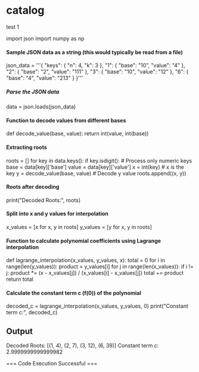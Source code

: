# catalog
test 1

import json
import numpy as np

#### Sample JSON data as a string (this would typically be read from a file)
json_data = '''{
    "keys": {
        "n": 4,
        "k": 3
    },
    "1": {
        "base": "10",
        "value": "4"
    },
    "2": {
        "base": "2",
        "value": "111"
    },
    "3": {
        "base": "10",
        "value": "12"
    },
    "6": {
        "base": "4",
        "value": "213"
    }
}'''

##### Parse the JSON data
data = json.loads(json_data)

#### Function to decode values from different bases
def decode_value(base, value):
    return int(value, int(base))

#### Extracting roots
roots = []
for key in data.keys():
    if key.isdigit():  # Process only numeric keys
        base = data[key]['base']
        value = data[key]['value']
        x = int(key)  # x is the key
        y = decode_value(base, value)  # Decode y value
        roots.append((x, y))

#### Roots after decoding
print("Decoded Roots:", roots)

#### Split into x and y values for interpolation
x_values = [x for x, y in roots]
y_values = [y for x, y in roots]

#### Function to calculate polynomial coefficients using Lagrange interpolation
def lagrange_interpolation(x_values, y_values, x):
    total = 0
    for i in range(len(y_values)):
        product = y_values[i]
        for j in range(len(x_values)):
            if i != j:
                product *= (x - x_values[j]) / (x_values[i] - x_values[j])
        total += product
    return total

#### Calculate the constant term c (f(0)) of the polynomial
decoded_c = lagrange_interpolation(x_values, y_values, 0)
print("Constant term c:", decoded_c)



## Output
Decoded Roots: [(1, 4), (2, 7), (3, 12), (6, 39)]
Constant term c: 2.9999999999999982

=== Code Execution Successful ===
